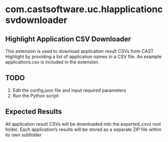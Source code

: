 # com.castsoftware.uc.hlapplicationcsvdownloader

## Highlight Application CSV Downloader
This extension is used to download application result CSVs from CAST Highlight by providing a list of application names in a CSV file. An example applications.csv is included in the extension.

## TODO
1. Edit the config.json file and input required parameters
2. Run the Python script:

## Expected Results
All application result CSVs will be downloaded into the exported_csvs root folder. Each application’s results will be stored as a separate ZIP file within its own subfolder
